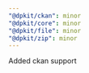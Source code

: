 ```yaml
---
"@dpkit/ckan": minor
"@dpkit/core": minor
"@dpkit/file": minor
"@dpkit/zip": minor
---
```


Added ckan support
